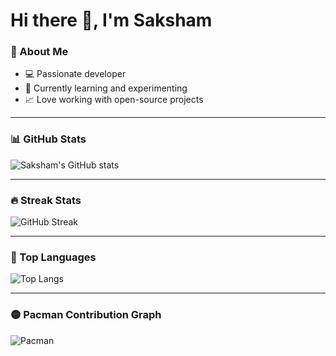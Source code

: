 # Hi there 👋, I'm Saksham

### 🚀 About Me
- 💻 Passionate developer
- 🌱 Currently learning and experimenting
- 📈 Love working with open-source projects

---

### 📊 GitHub Stats
![Saksham's GitHub stats](https://github-readme-stats.vercel.app/api?username=sakshamup-07&show_icons=true&theme=radical)

---

### 🔥 Streak Stats
![GitHub Streak](https://github-readme-streak-stats.herokuapp.com/?user=sakshamup-07&theme=radical)

---

### 📂 Top Languages
![Top Langs](https://github-readme-stats.vercel.app/api/top-langs/?username=sakshamup-07&layout=compact&theme=radical)

---

### 🟡 Pacman Contribution Graph
![Pacman](https://raw.githubusercontent.com/sakshamup-07/sakshamup-07/output/pacman.svg)
